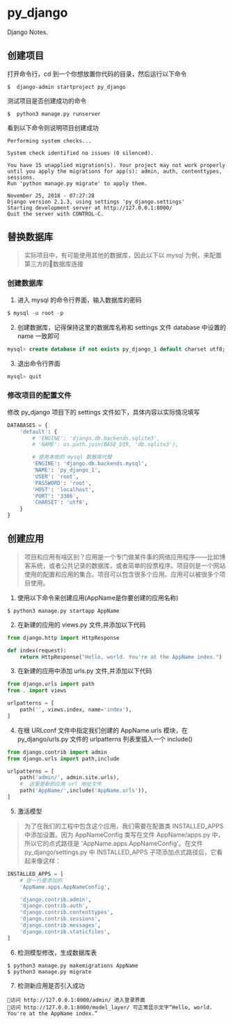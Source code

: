 # py_django
Django Notes.

## 创建项目
打开命令行，cd 到一个你想放置你代码的目录，然后运行以下命令
```dos
$  django-admin startproject py_django
```

测试项目是否创建成功的命令
```dos
$  python3 manage.py runserver
```

看到以下命令则说明项目创建成功
```dos
Performing system checks...

System check identified no issues (0 silenced).

You have 15 unapplied migration(s). Your project may not work properly until you apply the migrations for app(s): admin, auth, contenttypes, sessions.
Run 'python manage.py migrate' to apply them.

November 25, 2018 - 07:27:28
Django version 2.1.3, using settings 'py_django.settings'
Starting development server at http://127.0.0.1:8000/
Quit the server with CONTROL-C.
```
## 替换数据库
> 实际项目中，有可能使用其他的数据库，因此以下以 mysql 为例，来配置第三方的数据库连接

### 创建数据库
1. 进入 mysql 的命令行界面，输入数据库的密码
```sql
$ mysql -u root -p
```

2. 创建数据库，记得保持这里的数据库名称和 settings 文件 database 中设置的 name 一致即可
```sql
mysql> create database if not exists py_django_1 default charset utf8;
```

3. 退出命令行界面
```sql
mysql> quit
```

### 修改项目的配置文件
修改 py_django 项目下的 settings 文件如下，具体内容以实际情况填写

```python
DATABASES = {
    'default': {
        # 'ENGINE': 'django.db.backends.sqlite3',
        # 'NAME': os.path.join(BASE_DIR, 'db.sqlite3'),

        # 使用本地的 mysql 数据库代替
        'ENGINE': 'django.db.backends.mysql',
        'NAME': 'py_django_1',
        'USER': 'root',
        'PASSWORD': 'root',
        'HOST': 'localhost',
        'PORT': '3306',
        'CHARSET': 'utf8',
    }
}
```

## 创建应用
> 项目和应用有啥区别？应用是一个专门做某件事的网络应用程序——比如博客系统，或者公共记录的数据库，或者简单的投票程序。项目则是一个网站使用的配置和应用的集合。项目可以包含很多个应用。应用可以被很多个项目使用。

1. 使用以下命令来创建应用(AppName是你要创建的应用名称)
```dos
$ python3 manage.py startapp AppName
```

2. 在新建的应用的 views.py 文件,并添加以下代码
```python
from django.http import HttpResponse

def index(request):
    return HttpResponse("Hello, world. You're at the AppName index.")
```

3. 在新建的应用中添加 urls.py 文件,并添加以下代码
```python
from django.urls import path
from . import views

urlpatterns = [
    path('', views.index, name='index'),
]
```

4. 在根 URLconf 文件中指定我们创建的 AppName.urls 模块，在 py_django/urls.py 文件的 urlpatterns 列表里插入一个 include()
```python
from django.contrib import admin
from django.urls import path,include

urlpatterns = [
    path('admin/', admin.site.urls),
    #  这里是新的应用 url 地址文件
    path('AppName/',include('AppName.urls')),
]
```

5. 激活模型
>为了在我们的工程中包含这个应用，我们需要在配置类 INSTALLED_APPS 中添加设置。因为 AppNameConfig 类写在文件 AppName/apps.py 中，所以它的点式路径是 'AppName.apps.AppNameConfig'。在文件 py_django/settings.py 中 INSTALLED_APPS 子项添加点式路径后，它看起来像这样：
```python
INSTALLED_APPS = [
    # 这一行是添加的
    'AppName.apps.AppNameConfig',

    'django.contrib.admin',
    'django.contrib.auth',
    'django.contrib.contenttypes',
    'django.contrib.sessions',
    'django.contrib.messages',
    'django.contrib.staticfiles',
]
```

6. 检测模型修改，生成数据库表
```dos
$ python3 manage.py makemigrations AppName
$ python3 manage.py migrate
```

7. 检测新应用是否引入成功
```
访问 http://127.0.0.1:8000/admin/ 进入登录界面
访问 http://127.0.0.1:8000/model_layer/ 可正常显示文字“Hello, world. You're at the AppName index.”
```